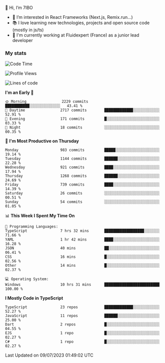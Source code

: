 👋 Hi, I’m 7IBO

- 👀 I’m interested in React Frameworks (Next.js, Remix.run...)
- 📚 I love learning new technologies, projects and open source code (mostly in js/ts)
- 💼 I'm currently working at Fluidexpert (France) as a junior lead developer

### My stats
<!--START_SECTION:waka-->
![Code Time](http://img.shields.io/badge/Code%20Time-79%20hrs%2041%20mins-blue)

![Profile Views](http://img.shields.io/badge/Profile%20Views-11-blue)

![Lines of code](https://img.shields.io/badge/From%20Hello%20World%20I%27ve%20Written-6.8%20million%20lines%20of%20code-blue)

**I'm an Early 🐤** 

```text
🌞 Morning                2229 commits        ███████████░░░░░░░░░░░░░░   43.41 % 
🌆 Daytime                2717 commits        █████████████░░░░░░░░░░░░   52.91 % 
🌃 Evening                171 commits         █░░░░░░░░░░░░░░░░░░░░░░░░   03.33 % 
🌙 Night                  18 commits          ░░░░░░░░░░░░░░░░░░░░░░░░░   00.35 % 
```
📅 **I'm Most Productive on Thursday** 

```text
Monday                   983 commits         █████░░░░░░░░░░░░░░░░░░░░   19.14 % 
Tuesday                  1144 commits        ██████░░░░░░░░░░░░░░░░░░░   22.28 % 
Wednesday                921 commits         ████░░░░░░░░░░░░░░░░░░░░░   17.94 % 
Thursday                 1268 commits        ██████░░░░░░░░░░░░░░░░░░░   24.69 % 
Friday                   739 commits         ████░░░░░░░░░░░░░░░░░░░░░   14.39 % 
Saturday                 26 commits          ░░░░░░░░░░░░░░░░░░░░░░░░░   00.51 % 
Sunday                   54 commits          ░░░░░░░░░░░░░░░░░░░░░░░░░   01.05 % 
```


📊 **This Week I Spent My Time On** 

```text
💬 Programming Languages: 
TypeScript               7 hrs 32 mins       ██████████████████░░░░░░░   71.66 % 
YAML                     1 hr 42 mins        ████░░░░░░░░░░░░░░░░░░░░░   16.28 % 
JSON                     40 mins             ██░░░░░░░░░░░░░░░░░░░░░░░   06.41 % 
CSS                      16 mins             █░░░░░░░░░░░░░░░░░░░░░░░░   02.56 % 
Other                    14 mins             █░░░░░░░░░░░░░░░░░░░░░░░░   02.37 % 

💻 Operating System: 
Windows                  10 hrs 31 mins      █████████████████████████   100.00 % 
```

**I Mostly Code in TypeScript** 

```text
TypeScript               23 repos            █████████████░░░░░░░░░░░░   52.27 % 
JavaScript               11 repos            ██████░░░░░░░░░░░░░░░░░░░   25.00 % 
Dart                     2 repos             █░░░░░░░░░░░░░░░░░░░░░░░░   04.55 % 
EJS                      1 repo              █░░░░░░░░░░░░░░░░░░░░░░░░   02.27 % 
C#                       1 repo              █░░░░░░░░░░░░░░░░░░░░░░░░   02.27 % 
```




 Last Updated on 09/07/2023 01:49:02 UTC
<!--END_SECTION:waka-->
